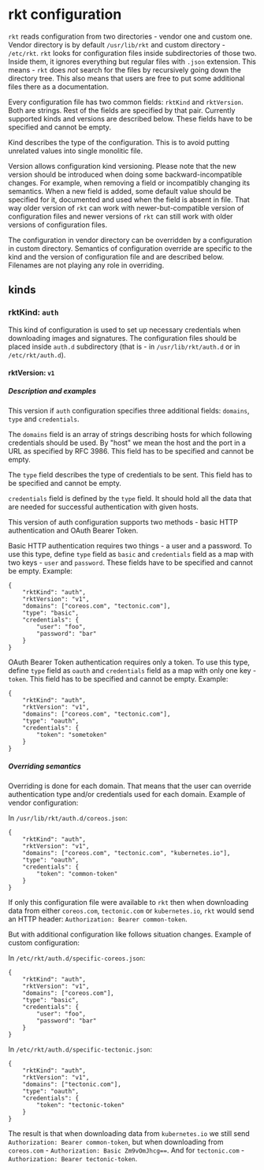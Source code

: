 # rkt configuration

`rkt` reads configuration from two directories - vendor one and custom
one. Vendor directory is by default `/usr/lib/rkt` and custom
directory - `/etc/rkt`. `rkt` looks for configuration files inside
subdirectories of those two. Inside them, it ignores everything but
regular files with `.json` extension. This means - `rkt` does _not_
search for the files by recursively going down the directory
tree. This also means that users are free to put some additional files
there as a documentation.

Every configuration file has two common fields: `rktKind` and
`rktVersion`. Both are strings. Rest of the fields are specified by
that pair. Currently supported kinds and versions are described
below. These fields have to be specified and cannot be empty.

Kind describes the type of the configuration. This is to avoid putting
unrelated values into single monolitic file.

Version allows configuration kind versioning. Please note that the new
version should be introduced when doing some backward-incompatible
changes. For example, when removing a field or incompatibly changing
its semantics. When a new field is added, some default value should be
specified for it, documented and used when the field is absent in
file. That way older version of `rkt` can work with
newer-but-compatible version of configuration files and newer versions
of `rkt` can still work with older versions of configuration files.

The configuration in vendor directory can be overridden by a
configuration in custom directory. Semantics of configuration override
are specific to the kind and the version of configuration file and are
described below. Filenames are not playing any role in overriding.

## kinds

### rktKind: `auth`

This kind of configuration is used to set up necessary credentials
when downloading images and signatures. The configuration files should
be placed inside `auth.d` subdirectory (that is - in
`/usr/lib/rkt/auth.d` or in `/etc/rkt/auth.d`).

#### rktVersion: `v1`

##### Description and examples

This version if `auth` configuration specifies three additional
fields: `domains`, `type` and `credentials`.

The `domains` field is an array of strings describing hosts for which
following credentials should be used. By "host" we mean the host and
the port in a URL as specified by RFC 3986. This field has to be
specified and cannot be empty.

The `type` field describes the type of credentials to be sent. This
field has to be specified and cannot be empty.

`credentials` field is defined by the `type` field. It should hold all
the data that are needed for successful authentication with given
hosts.

This version of auth configuration supports two methods - basic HTTP
authentication and OAuth Bearer Token.

Basic HTTP authentication requires two things - a user and a
password. To use this type, define `type` field as `basic` and
`credentials` field as a map with two keys - `user` and
`password`. These fields have to be specified and cannot be
empty. Example:
```
{
	"rktKind": "auth",
	"rktVersion": "v1",
	"domains": ["coreos.com", "tectonic.com"],
	"type": "basic",
	"credentials": {
		"user": "foo",
		"password": "bar"
	}
}
```

OAuth Bearer Token authentication requires only a token. To use this
type, define `type` field as `oauth` and `credentials` field as a map
with only one key - `token`. This field has to be specified and cannot
be empty. Example:
```
{
	"rktKind": "auth",
	"rktVersion": "v1",
	"domains": ["coreos.com", "tectonic.com"],
	"type": "oauth",
	"credentials": {
		"token": "sometoken"
	}
}
```

##### Overriding semantics

Overriding is done for each domain. That means that the user can
override authentication type and/or credentials used for each
domain. Example of vendor configuration:

In `/usr/lib/rkt/auth.d/coreos.json`:
```
{
	"rktKind": "auth",
	"rktVersion": "v1",
	"domains": ["coreos.com", "tectonic.com", "kubernetes.io"],
	"type": "oauth",
	"credentials": {
		"token": "common-token"
	}
}
```

If only this configuration file were available to `rkt` then when
downloading data from either `coreos.com`, `tectonic.com` or
`kubernetes.io`, `rkt` would send an HTTP header: `Authorization:
Bearer common-token`.

But with additional configuration like follows situation
changes. Example of custom configuration:

In `/etc/rkt/auth.d/specific-coreos.json`:
```
{
	"rktKind": "auth",
	"rktVersion": "v1",
	"domains": ["coreos.com"],
	"type": "basic",
	"credentials": {
		"user": "foo",
		"password": "bar"
	}
}
```
In `/etc/rkt/auth.d/specific-tectonic.json`:
```
{
	"rktKind": "auth",
	"rktVersion": "v1",
	"domains": ["tectonic.com"],
	"type": "oauth",
	"credentials": {
		"token": "tectonic-token"
	}
}
```

The result is that when downloading data from `kubernetes.io` we still
send `Authorization: Bearer common-token`, but when downloading from
`coreos.com` - `Authorization: Basic Zm9vOmJhcg==`. And for
`tectonic.com` - `Authorization: Bearer tectonic-token`.
